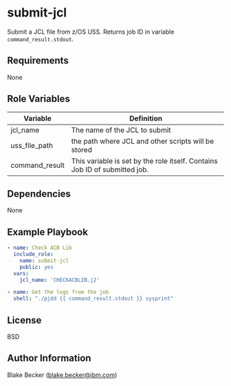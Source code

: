submit-jcl
=========

Submit a JCL file from z/OS USS. Returns job ID in variable `command_result.stdout`.

Requirements
------------

None

Role Variables
--------------

| Variable       | Definition                                                                 |
| -------------- | -------------------------------------------------------------------------- |
| jcl_name       | The name of the JCL to submit                                              |
| uss_file_path  | the path where JCL and other scripts will be stored                        |
| command_result | This variable is set by the role itself. Contains Job ID of submitted job. |

Dependencies
------------

None

Example Playbook
----------------

```yaml
- name: Check ACB Lib
  include_role:
    name: submit-jcl
    public: yes
  vars:
    jcl_name: 'CHECKACBLIB.j2'  

- name: Get the logs from the job
  shell: "./pjdd {{ command_result.stdout }} sysprint"
```

License
-------

BSD

Author Information
------------------

Blake Becker (blake.becker@ibm.com)